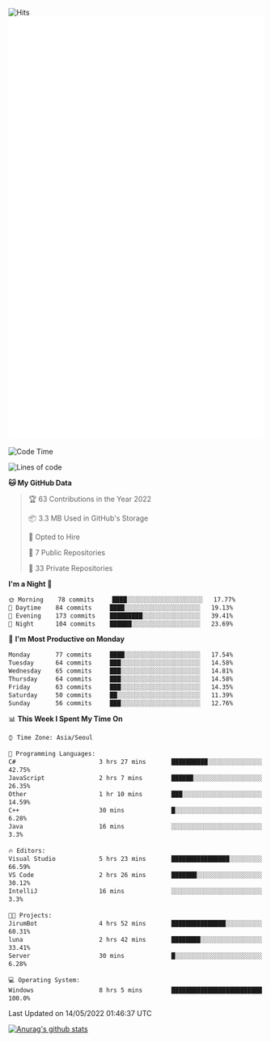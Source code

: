 ![Hits](https://hits.seeyoufarm.com/api/count/incr/badge.svg?url=https%3A%2F%2Fgithub.com%2Fkokose1234&count_bg=%2379C83D&title_bg=%23555555&icon=apple.svg&icon_color=%23E7E7E7&title=hits&edge_flat=false)
<br/>
![Metrics](https://github.com/kokose1234/kokose1234/blob/main/github-metrics.svg)

<!--START_SECTION:waka-->
![Code Time](http://img.shields.io/badge/Code%20Time-639%20hrs%2056%20mins-blue)

![Lines of code](https://img.shields.io/badge/From%20Hello%20World%20I%27ve%20Written-2%20Million%20lines%20of%20code-blue)

**🐱 My GitHub Data** 

> 🏆 63 Contributions in the Year 2022
 > 
> 📦 3.3 MB Used in GitHub's Storage 
 > 
> 💼 Opted to Hire
 > 
> 📜 7 Public Repositories 
 > 
> 🔑 33 Private Repositories  
 > 
**I'm a Night 🦉** 

```text
🌞 Morning    78 commits     ████░░░░░░░░░░░░░░░░░░░░░   17.77% 
🌆 Daytime    84 commits     ████░░░░░░░░░░░░░░░░░░░░░   19.13% 
🌃 Evening    173 commits    █████████░░░░░░░░░░░░░░░░   39.41% 
🌙 Night      104 commits    ██████░░░░░░░░░░░░░░░░░░░   23.69%

```
📅 **I'm Most Productive on Monday** 

```text
Monday       77 commits     ████░░░░░░░░░░░░░░░░░░░░░   17.54% 
Tuesday      64 commits     ███░░░░░░░░░░░░░░░░░░░░░░   14.58% 
Wednesday    65 commits     ███░░░░░░░░░░░░░░░░░░░░░░   14.81% 
Thursday     64 commits     ███░░░░░░░░░░░░░░░░░░░░░░   14.58% 
Friday       63 commits     ███░░░░░░░░░░░░░░░░░░░░░░   14.35% 
Saturday     50 commits     ██░░░░░░░░░░░░░░░░░░░░░░░   11.39% 
Sunday       56 commits     ███░░░░░░░░░░░░░░░░░░░░░░   12.76%

```


📊 **This Week I Spent My Time On** 

```text
⌚︎ Time Zone: Asia/Seoul

💬 Programming Languages: 
C#                       3 hrs 27 mins       ██████████░░░░░░░░░░░░░░░   42.75% 
JavaScript               2 hrs 7 mins        ██████░░░░░░░░░░░░░░░░░░░   26.35% 
Other                    1 hr 10 mins        ███░░░░░░░░░░░░░░░░░░░░░░   14.59% 
C++                      30 mins             █░░░░░░░░░░░░░░░░░░░░░░░░   6.28% 
Java                     16 mins             ░░░░░░░░░░░░░░░░░░░░░░░░░   3.3%

🔥 Editors: 
Visual Studio            5 hrs 23 mins       ████████████████░░░░░░░░░   66.59% 
VS Code                  2 hrs 26 mins       ███████░░░░░░░░░░░░░░░░░░   30.12% 
IntelliJ                 16 mins             ░░░░░░░░░░░░░░░░░░░░░░░░░   3.3%

🐱‍💻 Projects: 
JirumBot                 4 hrs 52 mins       ███████████████░░░░░░░░░░   60.31% 
luna                     2 hrs 42 mins       ████████░░░░░░░░░░░░░░░░░   33.41% 
Server                   30 mins             █░░░░░░░░░░░░░░░░░░░░░░░░   6.28%

💻 Operating System: 
Windows                  8 hrs 5 mins        █████████████████████████   100.0%

```


 Last Updated on 14/05/2022 01:46:37 UTC
<!--END_SECTION:waka-->

[![Anurag's github stats](https://github-readme-stats.vercel.app/api?username=kokose1234&theme=dracula)](https://github.com/anuraghazra/github-readme-stats)



	
